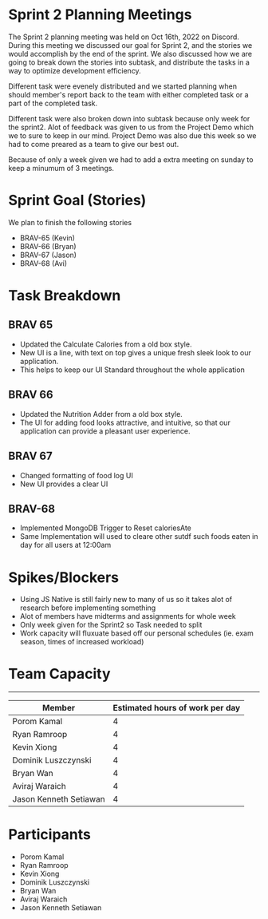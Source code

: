 # Sprint 2 Planning Meetings
The Sprint 2 planning meeting was held on Oct 16th, 2022 on Discord. During this meeting we discussed our goal for Sprint 2, and the stories we would accomplish by the end of the sprint. We also discussed how we are going to break down the stories into subtask, and distribute the tasks in a way to optimize development efficiency.

Different task were evenely distributed and we started planning when should member's report back to the team with either completed task or a part of the completed task.

Different task were also broken down into subtask because only week for the sprint2. Alot of feedback was given to us from the Project Demo which we to sure to keep in our mind. Project Demo was also due this week so we had to come preared as a team to give our best out.

Because of only a week given we had to add a extra meeting on sunday to keep a minumum of 3 meetings.

# Sprint Goal (Stories)
We plan to finish the following stories
- BRAV-65 (Kevin)
- BRAV-66 (Bryan)
- BRAV-67 (Jason)
- BRAV-68 (Avi)

# Task Breakdown

## BRAV 65
- Updated the Calculate Calories from a old box style.
- New UI is a line, with text on top gives a unique fresh sleek look to our application.
- This helps to keep our UI Standard throughout the whole application

## BRAV 66
- Updated the Nutrition Adder from a old box style.
- The UI for adding food looks attractive, and intuitive, so that our application can provide a pleasant user experience.

## BRAV 67
- Changed formatting of food log UI
- New UI provides a clear UI 

## BRAV-68
- Implemented MongoDB Trigger to Reset caloriesAte
- Same Implementation will used to cleare other sutdf such foods eaten in day for all users at 12:00am

# Spikes/Blockers
- Using JS Native is still fairly new to many of us so it takes alot of research before implementing something
- Alot of members have midterms and assignments for whole week
- Only week given for the Sprint2 so Task needed to split
- Work capacity will fluxuate based off our personal schedules (ie. exam season, times of increased workload)

# Team Capacity
___
| Member | Estimated hours of work per day |
|---|---|
| Porom Kamal | 4|
| Ryan Ramroop | 4|
| Kevin Xiong  | 4|
| Dominik Luszczynski  | 4|
| Bryan Wan | 4|
| Aviraj Waraich  | 4|
|Jason Kenneth Setiawan | 4|

# Participants
- Porom Kamal
- Ryan Ramroop
- Kevin Xiong 
- Dominik Luszczynski 
- Bryan Wan 
- Aviraj Waraich 
- Jason Kenneth Setiawan
